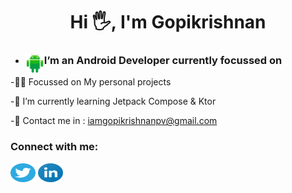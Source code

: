 <H1 align="center">Hi 🖐️, I'm Gopikrishnan</H1>
<ul>
<li>
<img align="left" src="https://raw.githubusercontent.com/goputtanz/goputtanz/main/images/android.svg" alt="icon" width="30px"/>
<H3>I’m an Android Developer currently focussed on</H3>
</li>
</ul>
-👨‍💻 Focussed on My personal projects

-🌱 I’m currently learning Jetpack Compose & Ktor

-🤙 Contact me in : iamgopikrishnanpv@gmail.com
<h3 align="left">Connect with me:</h3>
<p align="left">
<a href="https://twitter.com/Gopikrishnnpv" target="blank"><img align="center" src="https://raw.githubusercontent.com/goputtanz/goputtanz/main/images/twitter.svg" alt="gopi" height="30" width="40" /></a>
<a href="[https://linkedin.com/in/https://www.linkedin.com/in/noyaljose](https://www.linkedin.com/in/gopi-krishnan)" target="blank"><img align="center" src="https://raw.githubusercontent.com/goputtanz/goputtanz/main/images/linkedin.svg" alt="https://www.linkedin.com/in/gopi-krishnan" height="30" width="40" /></a>
</p>
